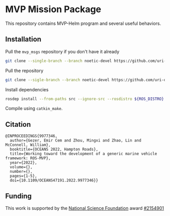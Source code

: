 # MVP Mission Package

This repository contains MVP-Helm program and several useful behaviors.

## Installation

Pull the `mvp_msgs` repository if you don't have it already
```bash
git clone --single-branch --branch noetic-devel https://github.com/uri-ocean-robotics/mvp_msgs
```

Pull the repository
```bash
git clone --sigle-branch --branch noetic-devel https://github.com/uri-ocean-robotics/mvp_mission
```

Install dependencies
```bash
rosdep install --from-paths src --ignore-src --rosdistro ${ROS_DISTRO} -y
```

Compile using `catkin_make`.

## Citation
```
@INPROCEEDINGS{9977346,
  author={Gezer, Emir Cem and Zhou, Mingxi and Zhao, Lin and McConnell, William},
  booktitle={OCEANS 2022, Hampton Roads},
  title={Working toward the development of a generic marine vehicle framework: ROS-MVP},
  year={2022},
  volume={},
  number={},
  pages={1-5},
  doi={10.1109/OCEANS47191.2022.9977346}}
```

## Funding
This work is supported by the [National Science Foundation](https://www.nsf.gov/) award [#2154901](https://www.nsf.gov/awardsearch/showAward?AWD_ID=2154901&HistoricalAwards=false)
